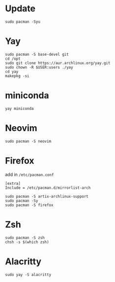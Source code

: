 # Update
```
sudo pacman -Syu
```
# Yay
```
sudo pacman -S base-devel git
cd /opt
sudo git clone https://aur.archlinux.org/yay.git
sudo chown -R $USER:users ./yay
cd yay
makepkg -si
```

# miniconda
```
yay miniconda
```

# Neovim
```
sudo pacman -S neovim
```

# Firefox

add in `/etc/pacman.conf`

```
[extra]
Include = /etc/pacman.d/mirrorlist-arch
```
```
sudo pacman -S artix-archlinux-support
sudo pacman -Sy
sudo pacman -S firefox
```
# Zsh
```
sudo pacman -S zsh
chsh -s $(which zsh)
```
# Alacritty
```
sudo yay -S alacritty
```
